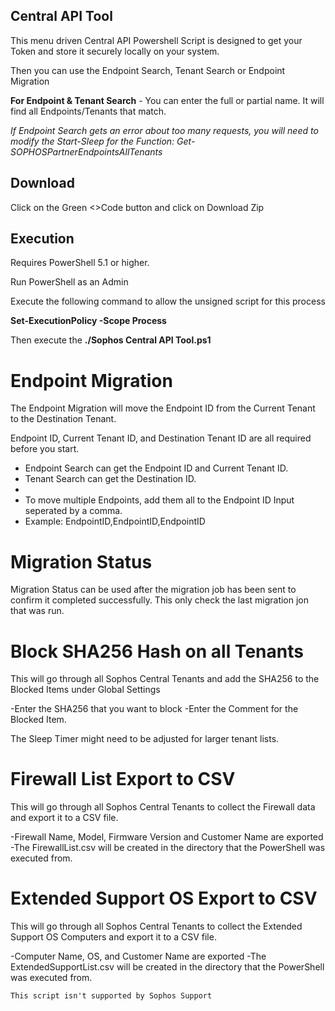 ## Central API Tool

This menu driven Central API Powershell Script is designed to get your Token and store it securely locally on your system. 

Then you can use the Endpoint Search, Tenant Search or Endpoint Migration

**For Endpoint & Tenant Search** - You can enter the full or partial name. It will find all Endpoints/Tenants that match.

*If Endpoint Search gets an error about too many requests, you will need to modify the Start-Sleep for the Function: Get-SOPHOSPartnerEndpointsAllTenants*

## Download
Click on the Green <>Code button and click on Download Zip

## Execution
Requires PowerShell 5.1 or higher.

Run PowerShell as an Admin

Execute the following command to allow the unsigned script for this process

**Set-ExecutionPolicy -Scope Process**

Then execute the **./Sophos Central API Tool.ps1**

# Endpoint Migration

The Endpoint Migration will move the Endpoint ID from the Current Tenant to the Destination Tenant.

Endpoint ID, Current Tenant ID, and Destination Tenant ID are all required before you start.

- Endpoint Search can get the Endpoint ID and Current Tenant ID. 
- Tenant Search can get the Destination ID.
- 
- To move multiple Endpoints, add them all to the Endpoint ID Input seperated by a comma.
- Example: EndpointID,EndpointID,EndpointID

# Migration Status

Migration Status can be used after the migration job has been sent to confirm it completed successfully. This only check the last migration jon that was run.

# Block SHA256 Hash on all Tenants

This will go through all Sophos Central Tenants and add the SHA256 to the Blocked Items under Global Settings

-Enter the SHA256 that you want to block
-Enter the Comment for the Blocked Item.

The Sleep Timer might need to be adjusted for larger tenant lists.

# Firewall List Export to CSV

This will go through all Sophos Central Tenants to collect the Firewall data and export it to a CSV file.

-Firewall Name, Model, Firmware Version and Customer Name are exported
-The FirewallList.csv will be created in the directory that the PowerShell was executed from.

# Extended Support OS Export to CSV

This will go through all Sophos Central Tenants to collect the Extended Support OS Computers and export it to a CSV file.

-Computer Name, OS, and Customer Name are exported
-The ExtendedSupportList.csv will be created in the directory that the PowerShell was executed from.


```
This script isn't supported by Sophos Support
```
